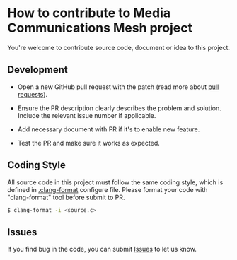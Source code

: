 # How to contribute to Media Communications Mesh project

You're welcome to contribute source code, document or idea to this project.

## Development

* Open a new GitHub pull request with the patch (read more about [pull requests](http://help.github.com/pull-requests/)).

* Ensure the PR description clearly describes the problem and solution. Include the relevant issue number if applicable.

* Add necessary document with PR if it's to enable new feature.

* Test the PR and make sure it works as expected.

## Coding Style

All source code in this project must follow the same coding style, which is defined in [.clang-format](.clang-format) configure file.
Please format your code with "clang-format" tool before submit to PR.

```bash
$ clang-format -i <source.c>
```

## Issues

If you find bug in the code, you can submit [Issues](https://github.com/OpenVisualCloud/Media-Communications-Mesh/issues) to let us know.

